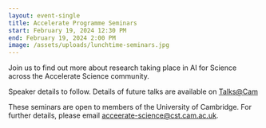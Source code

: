 ```yaml
---
layout: event-single
title: Accelerate Programme Seminars
start: February 19, 2024 12:30 PM
end: February 19, 2024 2:00 PM
image: /assets/uploads/lunchtime-seminars.jpg
---
```

J﻿oin us to find out more about research taking place in AI for Science across the Accelerate Science community. 

S﻿peaker details to follow. Details of future talks are available on [Talks@Cam](https://talks.cam.ac.uk/show/index/112540c)

T﻿hese seminars are open to members of the University of Cambridge. For further details, please email acceerate-science@cst.cam.ac.uk.